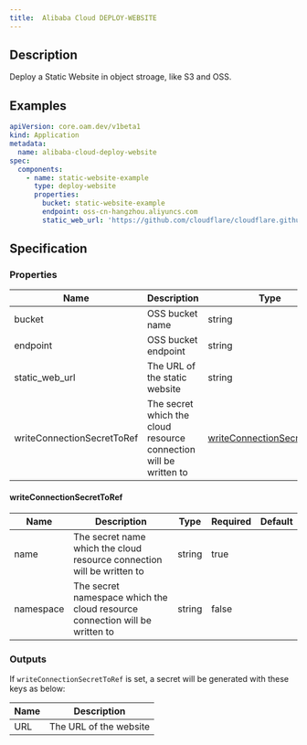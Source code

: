 ```yaml
---
title:  Alibaba Cloud DEPLOY-WEBSITE
---
```


## Description

Deploy a Static Website in object stroage, like S3 and OSS.

## Examples

```yaml
apiVersion: core.oam.dev/v1beta1
kind: Application
metadata:
  name: alibaba-cloud-deploy-website
spec:
  components:
    - name: static-website-example
      type: deploy-website
      properties:
        bucket: static-website-example
        endpoint: oss-cn-hangzhou.aliyuncs.com
        static_web_url: 'https://github.com/cloudflare/cloudflare.github.io.git'
```

## Specification

### Properties

 Name | Description | Type | Required | Default 
------------|------------|------------|------------|------------
 bucket | OSS bucket name | string | false |  
 endpoint | OSS bucket endpoint | string | true |  
 static_web_url | The URL of the static website | string | false |  
 writeConnectionSecretToRef | The secret which the cloud resource connection will be written to | [writeConnectionSecretToRef](#writeConnectionSecretToRef) | false |  


#### writeConnectionSecretToRef

 Name | Description | Type | Required | Default 
 ------------ | ------------- | ------------- | ------------- | ------------- 
 name | The secret name which the cloud resource connection will be written to | string | true |  
 namespace | The secret namespace which the cloud resource connection will be written to | string | false |  


### Outputs

If `writeConnectionSecretToRef` is set, a secret will be generated with these keys as below:

 Name | Description 
 ------------ | ------------- 
 URL | The URL of the website
